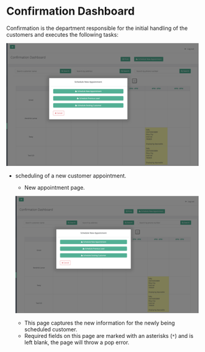 # Confirmation Dashboard

Confirmation is the department responsible for the initial handling of the customers and
executes the following tasks:

![Scheduling Form](/confirmation/images/schedule-popup-form.png?raw=true "Schedule form")
* scheduling of a new customer appointment.
    * New appointment page.
    
    ![Scheduling Form](/confirmation/images/schedule-popup-form.png?raw=true "Schedule form")

    - This page captures the new information for the newly being scheduled customer.
    - Required fields on this page are marked with an asterisks (`*`) and is left blank, the page will throw a pop error.

